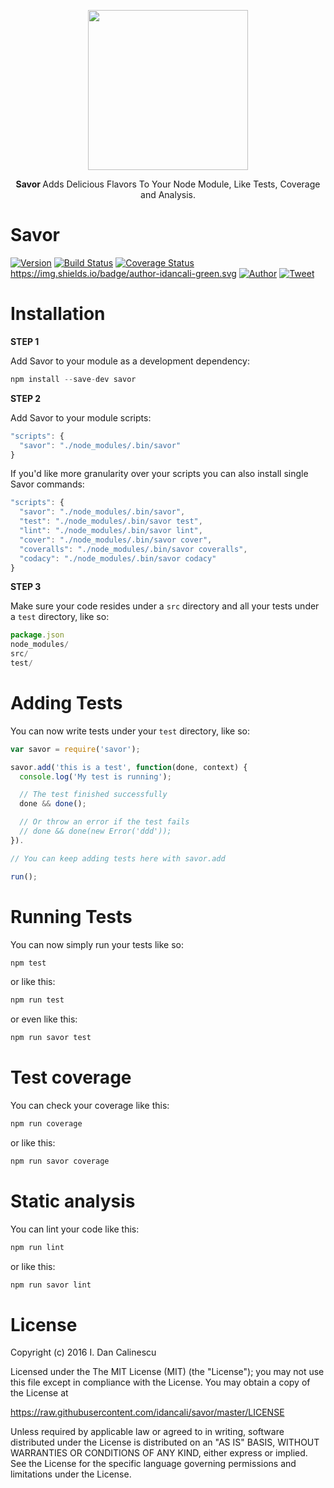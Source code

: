 <p align="center">
  <a href="https://github.com/idancali/savor">
    <img height="256" src="https://raw.githubusercontent.com/idancali/savor/master/logo.png">
  </a>
  <p align="center"> <b> Savor </b> Adds Delicious Flavors To Your Node Module, Like Tests, Coverage and Analysis. </p>
</p>

# Savor

[![Version](https://img.shields.io/npm/v/savor.svg)](https://www.npmjs.com/package/savor)
[![Build Status](https://travis-ci.org/idancali/savor.svg?branch=master)](https://travis-ci.org/idancali/savor)
[![Coverage Status](https://coveralls.io/repos/github/idancali/savor/badge.svg?branch=master)](https://coveralls.io/github/idancali/savor?branch=master)
https://img.shields.io/badge/author-idancali-green.svg
[![Author](https://img.shields.io/badge/author-idancali-green.svg)](https://twitter.com/idancali)
[![Tweet](https://img.shields.io/twitter/url/http/shields.io.svg?style=social)](https://twitter.com/intent/tweet?url=https%3A%2F%2Fgithub.com%2Fidancali%2Fsavor&via=idancali&text=Add%20more%20flavor%20to%20your%20Node%20module%20%28test%2C%20coverage%2C%20analysis%29.&hashtags=savor%2C%20opensource&)

# Installation

**STEP 1**

Add Savor to your module as a development dependency:

```javascript
npm install --save-dev savor
```

**STEP 2**

Add Savor to your module scripts:

```javascript
"scripts": {
  "savor": "./node_modules/.bin/savor"
}
```

If you'd like more granularity over your scripts you can also install single Savor commands:

```javascript
"scripts": {
  "savor": "./node_modules/.bin/savor",
  "test": "./node_modules/.bin/savor test",
  "lint": "./node_modules/.bin/savor lint",
  "cover": "./node_modules/.bin/savor cover",
  "coveralls": "./node_modules/.bin/savor coveralls",
  "codacy": "./node_modules/.bin/savor codacy"
}
```

**STEP 3**

Make sure your code resides under a ```src``` directory and all your tests under a ```test``` directory, like so:

```javascript
package.json
node_modules/
src/
test/
```

# Adding Tests

You can now write tests under your ```test``` directory, like so:

```javascript
var savor = require('savor');

savor.add('this is a test', function(done, context) {
  console.log('My test is running');

  // The test finished successfully
  done && done();

  // Or throw an error if the test fails
  // done && done(new Error('ddd'));
}).

// You can keep adding tests here with savor.add

run();
```

# Running Tests

You can now simply run your tests like so:

```javascript
npm test
```

or like this:

```javascript
npm run test
```

or even like this:

```javascript
npm run savor test
```

# Test coverage

You can check your coverage like this:

```javascript
npm run coverage
```

or like this:

```javascript
npm run savor coverage
```

# Static analysis

You can lint your code like this:

```javascript
npm run lint
```

or like this:

```javascript
npm run savor lint
```

# License

Copyright (c) 2016 I. Dan Calinescu

 Licensed under the The MIT License (MIT) (the "License");
 you may not use this file except in compliance with the License.
 You may obtain a copy of the License at

 https://raw.githubusercontent.com/idancali/savor/master/LICENSE

 Unless required by applicable law or agreed to in writing, software
 distributed under the License is distributed on an "AS IS" BASIS,
 WITHOUT WARRANTIES OR CONDITIONS OF ANY KIND, either express or implied.
 See the License for the specific language governing permissions and
 limitations under the License.
